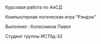 Курсовая работа по АиСД

Компьютерная логическая игра "Рэндзю" 

Выполнил : Колесников Павел  

Студент группы ИСТбд-32 
